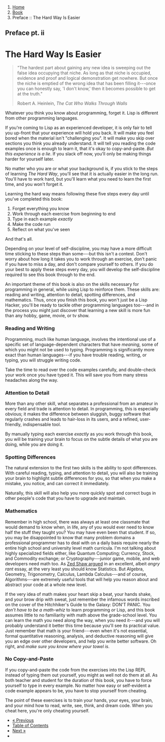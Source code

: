 <ol class="breadcrumb">
  <li><a href="/">Home</a></li>
  <li><a href="/book/">Book</a></li>
  <li class="active">Preface :: The Hard Way Is Easier</li>
</ol>

## Preface pt. ii

# The Hard Way Is Easier

> "The hardest part about gaining any new idea is sweeping out the false idea occupying that niche.  As long as that niche is occupied, evidence and proof and logical demonstration get nowhere.  But once the niche is emptied of the wrong idea that has been filling it---once you can honestly say, 'I don't know,' then it becomes possible to get at the truth."
> <footer>Robert A. Heinlein, <em>The Cat Who Walks Through Walls</em></footer>

Whatever you think you know about programming, forget it.  Lisp is different from other programming languages.

If you're coming to Lisp as an experienced developer, it is only fair to tell you up-front that your experience will hold you back.  It will make you feel bored when the material isn't "challenging you".  It will make you skip over sections you think you already understand.  It will tell you reading the code examples once is enough to learn it, that it's okay to copy-and-paste.  *But this experience is a lie*. If you slack off now, you'll only be making things harder for yourself later.

No matter who you are or what your background is, if you stick to the steps of learning *The Hard Way*, you'll see that it is actually easier in the long run.  You'll have to work hard, but you'll learn what you need to learn the first time, and you won't forget it.

Learning the hard way means following these five steps every day until you've completed this book:

1. Forget everything you know
2. Work through each exercise from beginning to end
3. Type in each example *exactly*
4. Make the code run
5. Reflect on what you've seen

And that's all.

Depending on your level of self-discipline, you may have a more difficult time sticking to these steps than some---but this isn't a contest.  Don't worry about how long it takes you to work through an exercise, don't panic if you have to miss a day, and don't compare yourself to others.  If you do your best to apply these steps every day, you will develop the self-discipline required to see this book through to the end.

An important theme of this book is also on the skills necessary for programming in general, while using Lisp to reinforce them.  These skills are: reading and writing, attention to detail, spotting differences, and mathematics.  Thus, once you finish this book, you won't just be a Lisp Hacker, you'll be ready to tackle other programming languages too---and in the process you might just discover that learning a new skill is more fun than any hobby, game, movie, or tv show.

### Reading and Writing

Programming, much like human language, involves the intentional use of a specific set of language-dependent characters that have *meaning*, some of which you might not be used to typing. Programming is significantly more exact than human languages---if you have trouble reading, writing, or typing, you will struggle writing code.

Take the time to read over the code examples carefully, and double-check your work once you have typed it.  This will save you from many stress headaches along the way.

### Attention to Detail

More than any other skill, what separates a professional from an amateur in every field and trade is attention to detail.  In programming, this is especially obvious; it makes the difference between sluggish, buggy software that regularly crashes and leads to hair-loss in its users, and a refined, user-friendly, indispensable tool.

By manually typing each exercise *exactly* as you work through this book, you will be training your brain to focus on the subtle details of what you are doing, while you are doing it.

### Spotting Differences

The natural extension to the first two skills is the ability to spot differences.  With careful reading, typing, and attention to detail, you will also be training your brain to highlight subtle differences for you, so that when you make a mistake, you notice, and can correct it immediately.

Naturally, this skill will also help you more quickly spot and correct bugs in other people's code that you have to upgrade and maintain.

### Mathematics

Remember in high school, there was always at least one classmate that would demand to know when, in life, any of you would ever need to know half the stuff they taught you?  You may have even been that student.  If so, you may be disappointed to know that many problem domains a professional programmer has to deal with on a daily basis require nearly the entire high school and university level math curricula.  I'm not talking about highly specialized fields either, like Quantum Computing; Currency, Stock, and Commodity exchange; or Cryptography---junior game, mobile, and web developers need math too.  As <a href="http://zedshaw.com/archive/programmers-need-to-learn-statistics-or-i-will-kill-them-all/" target="_blank">Zed Shaw argued</a> in an excellent, albeit *angry rant* essay, at the very least you should know Statistics.  But Algebra, Geometry, Trigonometry, Calculus, Lambda Calculus---and of course, Algorithms---are extremely useful tools that will help you reason about and abstract your code at a whole new level.

If the very idea of math makes your heart skip a beat, your hands shake, and your brow drip with sweat, just remember the infamous words inscribed on the cover of the Hitchhiker's Guide to the Galaxy: DON'T PANIC. You *don't have to be a math-whiz* to learn programming *or* Lisp, and this book assumes little to no familiarity with math above the grade-school level. You can learn the math you need along the way, when you need it---and you will probably understand it better this time because you'll see its practical value.  Just remember that math is your friend---even when it's not essential, formal quantitative reasoning, analysis, and deductive reasoning will give you an edge over other developers, and help you write better software.  Oh right, and *make sure you know where your towel is*.

### No Copy-and-Paste

If you copy-and-paste the code from the exercises into the Lisp REPL instead of typing them out yourself, you might as well not do them at all.  As both teacher and student for the duration of this book, you have to force yourself to type in every example.  No matter how easy or self-evident a code example appears to be, you have to stop yourself from cheating.

The point of these exercises is to train your hands, your eyes, your brain, and your mind how to read, write, see, think, and dream code.  When you cheat here, you're only cheating yourself.

<ul class="pager">
  <li class="previous"><a href="/book/preface.md">&laquo; Previous</a></li>
  <li><a href="/book/">Table of Contents</a></li>
  <li class="next"><a href="/book/preface-part-three.md">Next &raquo;</a><li>
</ul>
